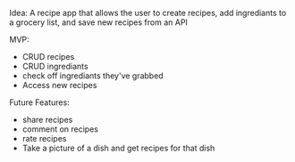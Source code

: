 Idea: A recipe app that allows the user to create recipes, add ingrediants to a grocery list, and save new recipes from an API

MVP:
- CRUD recipes 
- CRUD ingrediants
- check off ingrediants they've grabbed
- Access new recipes

Future Features:
- share recipes
- comment on recipes
- rate recipes
- Take a picture of a dish and get recipes for that dish
